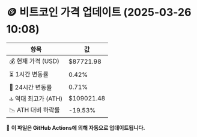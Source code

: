 # 🪙 비트코인 가격 업데이트 (2025-03-26 10:08)

| 항목                | 값 |
|--------------------|----------------|
| 💰 현재 가격 (USD) | $87721.98 |
| ⏳ 1시간 변동률    | 0.42% |
| 📆 24시간 변동률   | 0.71% |
| 🔝 역대 최고가 (ATH) | $109021.48 |
| 📉 ATH 대비 하락률 | -19.53% |

🔄 **이 파일은 GitHub Actions에 의해 자동으로 업데이트됩니다.**
